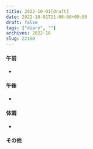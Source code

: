 ```yaml
---
title: 2022-10-01[draft]
date: 2022-10-01T21:00:00+09:00
draft: false
tags: ["diary", ""]
archives: 2022-10
slug: 22180
---
```

#### 午前
- 
#### 午後
- 
#### 体調
- 
#### その他